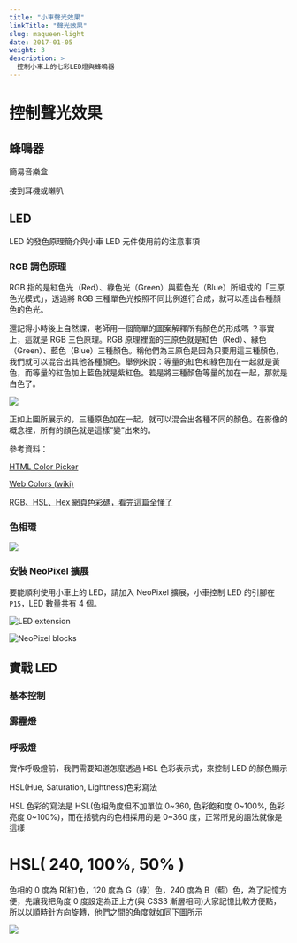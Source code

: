 ```yaml
---
title: "小車聲光效果"
linkTitle: "聲光效果"
slug: maqueen-light
date: 2017-01-05
weight: 3
description: >
  控制小車上的七彩LED燈與蜂鳴器
---
```


# 控制聲光效果

## 蜂鳴器

簡易音樂盒

接到耳機或𡃤叭

## LED

LED 的發色原理簡介與小車 LED 元件使用前的注意事項

### RGB 調色原理

RGB 指的是紅色光（Red）、綠色光（Green）與藍色光（Blue）所組成的「三原色光模式」，透過將 RGB 三種單色光按照不同比例進行合成，就可以產出各種顏色的色光。

還記得小時後上自然課，老師用一個簡單的圖案解釋所有顏色的形成嗎 ？事實上，這就是 RGB 三色原理。RGB 原理裡面的三原色就是紅色（Red）、綠色（Green）、藍色（Blue）三種顏色。稱他們為三原色是因為只要用這三種顏色，我們就可以混合出其他各種顏色。舉例來說：等量的紅色和綠色加在一起就是黃色，而等量的紅色加上藍色就是紫紅色。若是將三種顏色等量的加在一起，那就是白色了。

![](https://i.imgur.com/A6Z1h4M.png)

正如上圖所展示的，三種原色加在一起，就可以混合出各種不同的顏色。在影像的概念裡，所有的顏色就是這樣”變”出來的。

參考資料：

<a href="https://www.w3schools.com/colors/colors_picker.asp" target="_blank">HTML Color Picker</a>

<a href="https://en.wikipedia.org/wiki/Web_colors" target="_blank">Web Colors (wiki) </a>

<a href="http://csscoke.com/2015/01/01/rgb-hsl-hex/" target="_blank">RGB、HSL、Hex 網頁色彩碼，看完這篇全懂了</a>

### 色相環

![](https://i.imgur.com/Dleh2DT.png)

### 安裝 NeoPixel 擴展

要能順利使用小車上的 LED，請加入 NeoPixel 擴展，小車控制 LED 的引腳在 `P15`，LED 數量共有 4 個。

![LED extension](https://i.imgur.com/oHKqdOs.jpg)

![NeoPixel blocks](https://i.imgur.com/VNN0Ewj.png)

## 實戰 LED

### 基本控制

### 霹靂燈

### 呼吸燈

實作呼吸燈前，我們需要知道怎麼透過 HSL 色彩表示式，來控制 LED 的顏色顯示

HSL(Hue, Saturation, Lightness)色彩寫法

HSL 色彩的寫法是 HSL(色相角度但不加單位 0~360, 色彩飽和度 0~100%, 色彩亮度 0~100%)，而在括號內的色相採用的是 0~360 度，正常所見的語法就像是這樣

<h1> HSL( 240,  100%,  50% ) </h1>

色相的 0 度為 R(紅)色，120 度為 G（綠）色，240 度為 B（藍）色，為了記憶方便，先讓我把角度 0 度設定為正上方(與 CSS3 漸層相同)大家記憶比較方便點，所以以順時針方向旋轉，他們之間的角度就如同下圖所示

![](https://i.imgur.com/Dleh2DT.png)
